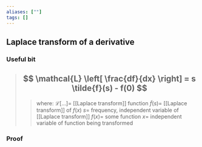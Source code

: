 ```yaml
---
aliases: [""]
tags: []
---
```


## Laplace transform of a derivative

### Useful bit

> ## $$ \mathcal{L} \left[ \frac{df}{dx} \right] = s \tilde{f}(s) - f(0) $$ 
>> where:
>> $\mathcal{L}[...]=$ [[Laplace transform]] function
>> $\tilde{f}(s)=$ [[Laplace transform]] of $f(x)$
>> $s=$ frequency, independent variable of [[Laplace transform]]
>> $f(x)=$ some function
>> $x=$ independent variable of function being transformed

### Proof


